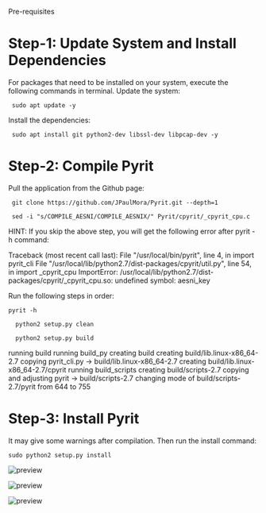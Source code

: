Pre-requisites
# Step-1: Update System and Install Dependencies

For packages that need to be installed on your system, execute the following commands in terminal.
Update the system:

```  sudo apt update -y   ```

Install the dependencies:

```  sudo apt install git python2-dev libssl-dev libpcap-dev -y   ```

 
# Step-2: Compile Pyrit
Pull the application from the Github page:

```  git clone https://github.com/JPaulMora/Pyrit.git --depth=1   ```

```  sed -i "s/COMPILE_AESNI/COMPILE_AESNIX/" Pyrit/cpyrit/_cpyrit_cpu.c    ```

  HINT:
If you skip the above step, you will get the following error after pyrit -h command:

Traceback (most recent call last):
  File "/usr/local/bin/pyrit", line 4, in <module>
    import pyrit_cli
  File "/usr/local/lib/python2.7/dist-packages/cpyrit/util.py", line 54, in <module>
    import _cpyrit_cpu
ImportError: /usr/local/lib/python2.7/dist-packages/cpyrit/_cpyrit_cpu.so: undefined symbol: aesni_key

  Run the following steps in order:

``` pyrit -h ``` 

```   python2 setup.py clean   ```

 ```   python2 setup.py build   ``` 

running build
running build_py
creating build
creating build/lib.linux-x86_64-2.7
copying pyrit_cli.py -> build/lib.linux-x86_64-2.7
creating build/lib.linux-x86_64-2.7/cpyrit 
running build_scripts
creating build/scripts-2.7
copying and adjusting pyrit -> build/scripts-2.7
changing mode of build/scripts-2.7/pyrit from 644 to 755  

# Step-3: Install Pyrit

 It may give some warnings after compilation. Then run the install command:

```sudo python2 setup.py install```

![preview](img/pyrit1.png)


![preview](img/pyrit2.png)


![preview](img/pyrit3.png)
